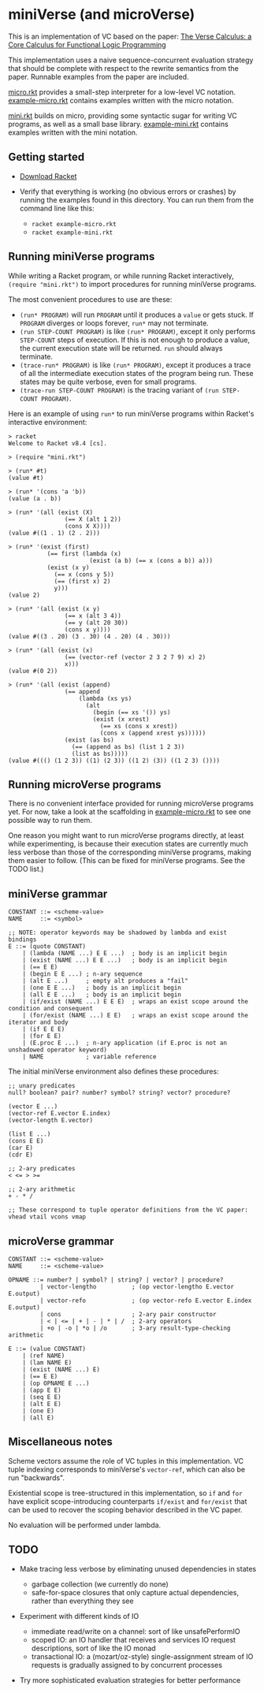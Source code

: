 # miniVerse (and microVerse)

This is an implementation of VC based on the paper: [The Verse Calculus: a Core Calculus for Functional Logic Programming](https://simon.peytonjones.org/assets/pdfs/verse-conf.pdf)

This implementation uses a naive sequence-concurrent evaluation strategy
that should be complete with respect to the rewrite semantics from the paper.
Runnable examples from the paper are included.

[micro.rkt](micro.rkt) provides a small-step interpreter for a low-level VC
notation.  [example-micro.rkt](example-micro.rkt) contains examples written
with the micro notation.

[mini.rkt](mini.rkt) builds on micro, providing some syntactic sugar for
writing VC programs, as well as a small base library.
[example-mini.rkt](example-mini.rkt) contains examples written with the
mini notation.

## Getting started

- [Download Racket](https://download.racket-lang.org/)

- Verify that everything is working (no obvious errors or crashes) by running the examples found in this directory.  You can run them from the command line like this:
  - `racket example-micro.rkt`
  - `racket example-mini.rkt`

## Running miniVerse programs

While writing a Racket program, or while running Racket interactively, `(require "mini.rkt")` to import procedures for running miniVerse programs.

The most convenient procedures to use are these:

- `(run* PROGRAM)` will run `PROGRAM` until it produces a `value` or gets stuck.
  If `PROGRAM` diverges or loops forever, `run*` may not terminate.
- `(run STEP-COUNT PROGRAM)` is like `(run* PROGRAM)`, except it only performs
  `STEP-COUNT` steps of execution.  If this is not enough to produce a value, the
  current execution state will be returned.  `run` should always terminate.
- `(trace-run* PROGRAM)` is like `(run* PROGRAM)`, except it produces a trace of
  all the intermediate execution states of the program being run.  These states
  may be quite verbose, even for small programs.
- `(trace-run STEP-COUNT PROGRAM)` is the tracing variant of `(run STEP-COUNT PROGRAM)`.

Here is an example of using `run*` to run miniVerse programs within Racket's interactive environment:

```
> racket
Welcome to Racket v8.4 [cs].

> (require "mini.rkt")

> (run* #t)
(value #t)

> (run* '(cons 'a 'b))
(value (a . b))

> (run* '(all (exist (X)
                (== X (alt 1 2))
                (cons X X))))
(value #((1 . 1) (2 . 2)))

> (run* '(exist (first)
           (== first (lambda (x)
                       (exist (a b) (== x (cons a b)) a)))
           (exist (x y)
             (== x (cons y 5))
             (== (first x) 2)
             y)))
(value 2)

> (run* '(all (exist (x y)
                (== x (alt 3 4))
                (== y (alt 20 30))
                (cons x y))))
(value #((3 . 20) (3 . 30) (4 . 20) (4 . 30)))

> (run* '(all (exist (x)
                (== (vector-ref (vector 2 3 2 7 9) x) 2)
                x)))
(value #(0 2))

> (run* '(all (exist (append)
                (== append
                    (lambda (xs ys)
                      (alt
                        (begin (== xs '()) ys)
                        (exist (x xrest)
                          (== xs (cons x xrest))
                          (cons x (append xrest ys))))))
                (exist (as bs)
                  (== (append as bs) (list 1 2 3))
                  (list as bs)))))
(value #((() (1 2 3)) ((1) (2 3)) ((1 2) (3)) ((1 2 3) ())))
```

## Running microVerse programs

There is no convenient interface provided for running microVerse programs yet.
For now, take a look at the scaffolding in [example-micro.rkt](example-micro.rkt)
to see one possible way to run them.

One reason you might want to run microVerse programs directly, at least while
experimenting, is because their execution states are currently much less verbose
than those of the corresponding miniVerse programs, making them easier to follow.
(This can be fixed for miniVerse programs.  See the TODO list.)

## miniVerse grammar

```
CONSTANT ::= <scheme-value>
NAME     ::= <symbol>

;; NOTE: operator keywords may be shadowed by lambda and exist bindings
E ::= (quote CONSTANT)
    | (lambda (NAME ...) E E ...)  ; body is an implicit begin
    | (exist (NAME ...) E E ...)   ; body is an implicit begin
    | (== E E)
    | (begin E E ...) ; n-ary sequence
    | (alt E ...)     ; empty alt produces a "fail"
    | (one E E ...)   ; body is an implicit begin
    | (all E E ...)   ; body is an implicit begin
    | (if/exist (NAME ...) E E E)  ; wraps an exist scope around the condition and consequent
    | (for/exist (NAME ...) E E)   ; wraps an exist scope around the iterator and body
    | (if E E E)
    | (for E E)
    | (E.proc E ...)  ; n-ary application (if E.proc is not an unshadowed operator keyword)
    | NAME            ; variable reference
```

The initial miniVerse environment also defines these procedures:

```
;; unary predicates
null? boolean? pair? number? symbol? string? vector? procedure?

(vector E ...)
(vector-ref E.vector E.index)
(vector-length E.vector)

(list E ...)
(cons E E)
(car E)
(cdr E)

;; 2-ary predicates
< <= > >=

;; 2-ary arithmetic
+ - * /

;; These correspond to tuple operator definitions from the VC paper:
vhead vtail vcons vmap
```

## microVerse grammar

```
CONSTANT ::= <scheme-value>
NAME     ::= <scheme-value>

OPNAME ::= number? | symbol? | string? | vector? | procedure?
         | vector-lengtho          ; (op vector-lengtho E.vector E.output)
         | vector-refo             ; (op vector-refo E.vector E.index E.output)
         | cons                    ; 2-ary pair constructor
         | < | <= | + | - | * | /  ; 2-ary operators
         | +o | -o | *o | /o       ; 3-ary result-type-checking arithmetic

E ::= (value CONSTANT)
    | (ref NAME)
    | (lam NAME E)
    | (exist (NAME ...) E)
    | (== E E)
    | (op OPNAME E ...)
    | (app E E)
    | (seq E E)
    | (alt E E)
    | (one E)
    | (all E)
```

## Miscellaneous notes

Scheme vectors assume the role of VC tuples in this implementation.
VC tuple indexing corresponds to miniVerse's `vector-ref`, which can also be run "backwards".

Existential scope is tree-structured in this implementation, so `if` and `for` have explicit
scope-introducing counterparts `if/exist` and `for/exist` that can be used to recover the
scoping behavior described in the VC paper.

No evaluation will be performed under lambda.

## TODO

- Make tracing less verbose by eliminating unused dependencies in states
  - garbage collection (we currently do none)
  - safe-for-space closures that only capture actual dependencies, rather than everything they see

- Experiment with different kinds of IO
  - immediate read/write on a channel: sort of like unsafePerformIO
  - scoped IO: an IO handler that receives and services IO request descriptions, sort of like the IO monad
  - transactional IO: a (mozart/oz-style) single-assignment stream of IO requests is gradually assigned to by concurrent processes

- Try more sophisticated evaluation strategies for better performance
